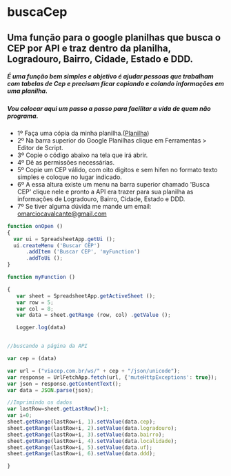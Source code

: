 # buscaCep
## Uma função para o google planilhas que busca o CEP por API e traz dentro da planilha, Logradouro, Bairro, Cidade, Estado e DDD.


##### É uma função bem simples e objetivo é ajudar pessoas que trabalham com tabelas de Cep e precisam ficar copiando e colando informações em uma planilha. 

##### Vou colocar aqui um passo a passo para facilitar a vida de quem não programa.

- 1º Faça uma cópia da minha planilha.([Planilha](http://bit.ly/busca_CEP))
- 2º Na barra superior do Google Planilhas clique em Ferramentas > Editor de Script.
- 3º Copie o código abaixo na tela que irá abrir.
- 4º Dê as permissões necessárias. 
- 5º Copie um CEP válido, com oito digitos e sem hifen no formato texto simples e coloque no lugar indicado.
- 6º A essa altura existe um menu na barra superior chamado 'Busca CEP' clique nele e pronto a API era trazer para sua planilha as informações de  Logradouro, Bairro, Cidade, Estado e DDD.
- 7º Se tiver alguma dúvida me mande um email: omarciocavalcante@gmail.com



```javascript
function onOpen () 
{
  var ui = SpreadsheetApp.getUi ();
  ui.createMenu ('Buscar CEP')
      .addItem ('Buscar CEP', 'myFunction')
      .addToUi ();
}
```




```javascript
function myFunction () 

{
   var sheet = SpreadsheetApp.getActiveSheet ();
   var row = 5;
   var col = 8;
   var data = sheet.getRange (row, col) .getValue ();

   Logger.log(data)


//buscando a página da API

var cep = (data)

var url = ("viacep.com.br/ws/" + cep + "/json/unicode");
var response = UrlFetchApp.fetch(url, {'muteHttpExceptions': true});
var json = response.getContentText();
var data = JSON.parse(json);

//Imprimindo os dados
var lastRow=sheet.getLastRow()+1;
var i=0;
sheet.getRange(lastRow+i, 1).setValue(data.cep);
sheet.getRange(lastRow+i, 2).setValue(data.logradouro);
sheet.getRange(lastRow+i, 3).setValue(data.bairro);
sheet.getRange(lastRow+i, 4).setValue(data.localidade);
sheet.getRange(lastRow+i, 5).setValue(data.uf);
sheet.getRange(lastRow+i, 6).setValue(data.ddd);

}
```
